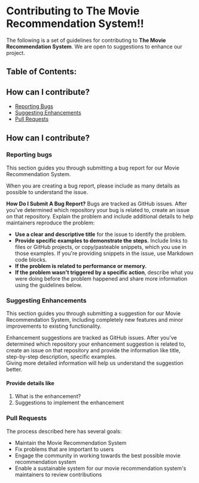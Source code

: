 # Contributing to The Movie Recommendation System!! 

The following is a set of guidelines for contributing to **The Movie Recommendation System**. We are open to suggestions to enhance our project.

## Table of Contents:

## How can I contribute?
<ul>
  <li><a href="#section1" >Reporting Bugs</a></li>
  <li><a href="#section2">Suggesting Enhancements</a></li>
  <li><a href="#section3">Pull Requests</a></li>

</ul>

## How can I contribute?
<h3 id="section1"> Reporting bugs</h3>
<p>This section guides you through submitting a bug report for our Movie Recommendation System. </p>

When you are creating a bug report, please include as many details as possible to understand the issue.
  
  <b>How Do I Submit A Bug Report?</b>
  Bugs are tracked as GitHub issues. After you've determined which repository your bug is related to, create an issue on that repository.
  Explain the problem and include additional details to help maintainers reproduce the problem:
  <ul>
  <li><b>Use a clear and descriptive title</b> for the issue to identify the problem.</li>
  <li><b>Provide specific examples to demonstrate the steps.</b> Include links to files or GitHub projects, or copy/pasteable snippets, which you use in those examples. If   you're providing snippets in the issue, use Markdown code blocks.</li>
  <li><b>If the problem is related to performance or memory.</b></li>
    <li><b>If the problem wasn't triggered by a specific action</b>, describe what you were doing before the problem happened and share more information using the guidelines below.</li>
  </ul>
  
<h3 id="section2"> Suggesting Enhancements</h3>
This section guides you through submitting a suggestion for our Movie Recommendation System, including completely new features and minor improvements to existing functionality. 

Enhancement suggestions are tracked as GitHub issues. 
After you've determined which repository your enhancement suggestion is related to, create an issue on that repository and provide the information like title, step-by-step description, specific examples.\
Giving more detailed information will help us understand the suggestion better. 

#### Provide details like 
1) What is the enhancement? 
2) Suggestions to implement the enhancement


<h3 id="section3"> Pull Requests</h3>

The process described here has several goals: 

- Maintain the Movie Recommendation System 
- Fix problems that are important to users 
- Engage the community in working towards the best possible movie recommendation system 
- Enable a sustainable system for our movie recommendation system's maintainers to review contributions
